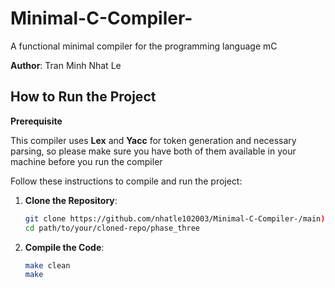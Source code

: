 # Minimal-C-Compiler-
A functional minimal compiler for the programming language mC

**Author**: Tran Minh Nhat Le 

## How to Run the Project

**Prerequisite**

This compiler uses **Lex** and **Yacc** for token generation and necessary parsing, so please make sure you have both of them available in your machine before you run the compiler 

Follow these instructions to compile and run the project:

1. **Clone the Repository**:

   ```bash
   git clone https://github.com/nhatle102003/Minimal-C-Compiler-/main)
   cd path/to/your/cloned-repo/phase_three
   ```

2. **Compile the Code**:  
   ```bash
   make clean
   make
   ```

